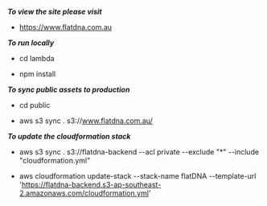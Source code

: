 ***To view the site please visit***

- https://www.flatdna.com.au

***To run locally***

- cd lambda

- npm install

***To sync public assets to production***

- cd public
   
- aws s3 sync . s3://www.flatdna.com.au/

***To update the cloudformation stack***

- aws s3 sync . s3://flatdna-backend --acl private --exclude "*" --include "cloudformation.yml"

- aws cloudformation update-stack --stack-name flatDNA --template-url 'https://flatdna-backend.s3-ap-southeast-2.amazonaws.com/cloudformation.yml'